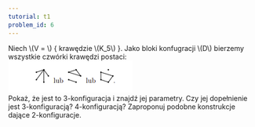 ```yaml
---
tutorial: t1
problem_id: 6
---
```

<div>
Niech \(V = \) { krawędzie \(K_5\) }. Jako bloki konfugracji \(D\) bierzemy wszystkie czwórki krawędzi postaci:  
<br>
<img src="assets/img/01_06_graps.png">  
<br>
Pokaż, że jest to 3-konfiguracja i znajdź jej parametry. Czy jej dopełnienie jest 3-konfiguracją? 4-konfiguracją? Zaproponuj podobne konstrukcje dające 2-konfiguracje.
</div>
